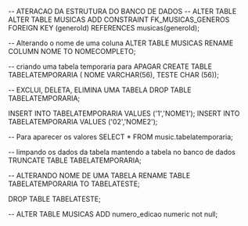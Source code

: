 -- ATERACAO DA ESTRUTURA DO BANCO DE DADOS 
-- ALTER TABLE 
ALTER TABLE MUSICAS 
ADD CONSTRAINT FK_MUSICAS_GENEROS FOREIGN KEY (generoId) REFERENCES musicas(generoId);

-- Alterando o nome de uma coluna
ALTER TABLE MUSICAS RENAME COLUMN NOME TO NOMECOMPLETO;

-- criando uma tabela temporaria para APAGAR
CREATE TABLE TABELATEMPORARIA (
NOME VARCHAR(56), TESTE CHAR (56));

-- EXCLUI, DELETA, ELIMINA UMA TABELA
DROP TABLE TABELATEMPORARIA;

INSERT INTO TABELATEMPORARIA VALUES ('1','NOME1');
INSERT INTO TABELATEMPORARIA VALUES ('02','NOME2');

-- Para aparecer os valores
SELECT * FROM music.tabelatemporaria;

-- limpando os dados da tabela mantendo a tabela no banco de dados
TRUNCATE TABLE TABELATEMPORARIA;

-- ALTERANDO NOME DE UMA TABELA
RENAME TABLE TABELATEMPORARIA TO TABELATESTE;

DROP TABLE TABELATESTE;

-- 
ALTER TABLE MUSICAS ADD numero_edicao numeric not null; 
